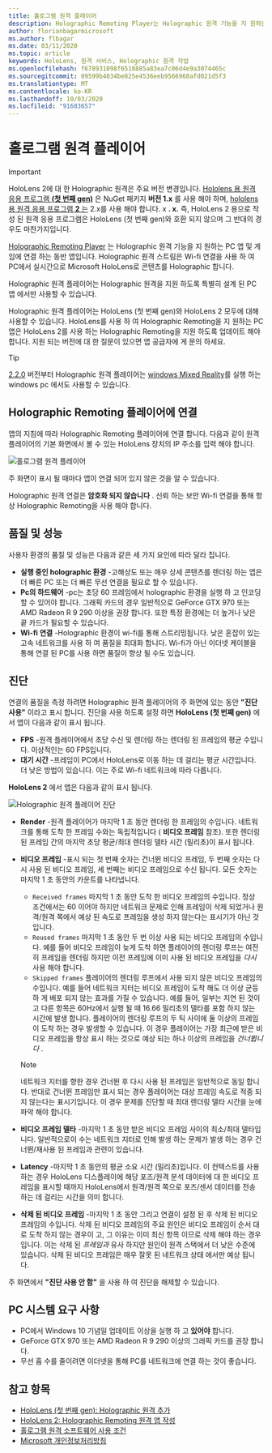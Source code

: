 ```yaml
---
title: 홀로그램 원격 플레이어
description: Holographic Remoting Player는 Holographic 원격 기능을 지 원하는 PC 앱 및 게임에 연결 하는 동반 앱입니다. Holographic 원격 스트림은 Wi-fi 연결을 사용 하 여 PC에서 실시간으로 Microsoft HoloLens로 콘텐츠를 Holographic 합니다.
author: florianbagarmicrosoft
ms.author: flbagar
ms.date: 03/11/2020
ms.topic: article
keywords: HoloLens, 원격 서비스, Holographic 원격 작업
ms.openlocfilehash: f678931098f6518885a83ea7c06d4e9a3074465c
ms.sourcegitcommit: 09599b4034be825e4536eeb9566968afd021d5f3
ms.translationtype: MT
ms.contentlocale: ko-KR
ms.lasthandoff: 10/03/2020
ms.locfileid: "91683657"
---
```

# <a name="holographic-remoting-player"></a>홀로그램 원격 플레이어

>[!IMPORTANT]
>HoloLens 2에 대 한 Holographic 원격은 주요 버전 변경입니다. [Hololens 용 원격 응용 프로그램 **(첫 번째 gen)**](add-holographic-remoting.md) 은 NuGet 패키지 **버전 1.x** 를 사용 해야 하며, [hololens 용 원격 응용 프로그램 **2** 는](holographic-remoting-create-host.md) 2.x를 사용 해야 합니다. x **. x.** 즉, HoloLens 2 용으로 작성 된 원격 응용 프로그램은 HoloLens (첫 번째 gen)와 호환 되지 않으며 그 반대의 경우도 마찬가지입니다.

[Holographic Remoting Player](https://www.microsoft.com/p/holographic-remoting-player/9nblggh4sv40) 는 Holographic 원격 기능을 지 원하는 PC 앱 및 게임에 연결 하는 동반 앱입니다. Holographic 원격 스트림은 Wi-fi 연결을 사용 하 여 PC에서 실시간으로 Microsoft HoloLens로 콘텐츠를 Holographic 합니다.

Holographic 원격 플레이어는 Holographic 원격을 지원 하도록 특별히 설계 된 PC 앱 에서만 사용할 수 있습니다.

Holographic 원격 플레이어는 HoloLens (첫 번째 gen)와 HoloLens 2 모두에 대해 사용할 수 있습니다.  HoloLens를 사용 하 여 Holographic Remoting을 지 원하는 PC 앱은 HoloLens 2를 사용 하는 Holographic Remoting을 지원 하도록 업데이트 해야 합니다. 지원 되는 버전에 대 한 질문이 있으면 앱 공급자에 게 문의 하세요.

>[!TIP]
>[2.2.0](holographic-remoting-version-history.md#v2.2.0) 버전부터 Holographic 원격 플레이어는 [windows Mixed Reality](../../discover/navigating-the-windows-mixed-reality-home.md)를 실행 하는 windows pc 에서도 사용할 수 있습니다.

## <a name="connecting-to-the-holographic-remoting-player"></a>Holographic Remoting 플레이어에 연결

앱의 지침에 따라 Holographic Remoting 플레이어에 연결 합니다. 다음과 같이 원격 플레이어의 기본 화면에서 볼 수 있는 HoloLens 장치의 IP 주소를 입력 해야 합니다.

![홀로그램 원격 플레이어](images/holographicremotingplayer.png)

주 화면이 표시 될 때마다 앱이 연결 되어 있지 않은 것을 알 수 있습니다.

Holographic 원격 연결은 **암호화 되지 않습니다** . 신뢰 하는 보안 Wi-fi 연결을 통해 항상 Holographic Remoting을 사용 해야 합니다.

## <a name="quality-and-performance"></a>품질 및 성능

사용자 환경의 품질 및 성능은 다음과 같은 세 가지 요인에 따라 달라 집니다.
* **실행 중인 holographic 환경** -고해상도 또는 매우 상세 콘텐츠를 렌더링 하는 앱은 더 빠른 PC 또는 더 빠른 무선 연결을 필요로 할 수 있습니다.
* **Pc의 하드웨어** -pc는 초당 60 프레임에서 holographic 환경을 실행 하 고 인코딩할 수 있어야 합니다. 그래픽 카드의 경우 일반적으로 GeForce GTX 970 또는 AMD Radeon R 9 290 이상을 권장 합니다. 또한 특정 환경에는 더 높거나 낮은 끝 카드가 필요할 수 있습니다.
* **Wi-fi 연결** -Holographic 환경이 wi-fi를 통해 스트리밍됩니다. 낮은 혼잡이 있는 고속 네트워크를 사용 하 여 품질을 최대화 합니다. Wi-fi가 아닌 이더넷 케이블을 통해 연결 된 PC를 사용 하면 품질이 향상 될 수도 있습니다.

## <a name="diagnostics"></a>진단

연결의 품질을 측정 하려면 Holographic 원격 플레이어의 주 화면에 있는 동안 **"진단 사용"** 이라고 표시 합니다. 진단을 사용 하도록 설정 하면 **HoloLens (첫 번째 gen)** 에서 앱이 다음과 같이 표시 됩니다.

* **FPS** -원격 플레이어에서 초당 수신 및 렌더링 하는 렌더링 된 프레임의 평균 수입니다. 이상적인는 60 FPS입니다.
* **대기 시간** -프레임이 PC에서 HoloLens로 이동 하는 데 걸리는 평균 시간입니다. 더 낮은 방법이 있습니다. 이는 주로 Wi-fi 네트워크에 따라 다릅니다.

**HoloLens 2** 에서 앱은 다음과 같이 표시 됩니다.

![Holographic 원격 플레이어 진단](images/holographicremotingplayer-diag.png)

* **Render** -원격 플레이어가 마지막 1 초 동안 렌더링 한 프레임의 수입니다. 네트워크를 통해 도착 한 프레임 수와는 독립적입니다 ( **비디오 프레임** 참조). 또한 렌더링 된 프레임 간의 마지막 초당 평균/최대 렌더링 델타 시간 (밀리초)이 표시 됩니다.

* **비디오 프레임** -표시 되는 첫 번째 숫자는 건너뛴 비디오 프레임, 두 번째 숫자는 다시 사용 된 비디오 프레임, 세 번째는 비디오 프레임으로 수신 됩니다. 모든 숫자는 마지막 1 초 동안의 카운트를 나타냅니다.
    * ```Received frames``` 마지막 1 초 동안 도착 한 비디오 프레임의 수입니다. 정상 조건에서는 60 이어야 하지만 네트워크 문제로 인해 프레임이 삭제 되었거나 원격/원격 쪽에서 예상 된 속도로 프레임을 생성 하지 않는다는 표시기가 아닌 것입니다.
    * ```Reused frames``` 마지막 1 초 동안 두 번 이상 사용 되는 비디오 프레임의 수입니다. 예를 들어 비디오 프레임이 늦게 도착 하면 플레이어의 렌더링 루프는 여전히 프레임을 렌더링 하지만 이전 프레임에 이미 사용 된 비디오 프레임을 *다시* 사용 해야 합니다.
    * ```Skipped frames``` 플레이어의 렌더링 루프에서 사용 되지 않은 비디오 프레임의 수입니다. 예를 들어 네트워크 지터는 비디오 프레임이 도착 해도 더 이상 균등 하 게 배포 되지 않는 효과를 가질 수 있습니다. 예를 들어, 일부는 지연 된 것이 고 다른 항목은 60Hz에서 실행 될 때 16.66 밀리초의 델타를 포함 하지 않는 시간에 발생 합니다. 플레이어의 렌더링 루프의 두 틱 사이에 둘 이상의 프레임이 도착 하는 경우 발생할 수 있습니다. 이 경우 플레이어는 가장 최근에 받은 비디오 프레임을 항상 표시 하는 것으로 예상 되는 하나 이상의 프레임을 *건너뜁니다* .

    >[!NOTE]
    >네트워크 지터를 향한 경우 건너뛴 후 다시 사용 된 프레임은 일반적으로 동일 합니다. 반대로 건너뛴 프레임만 표시 되는 경우 플레이어는 대상 프레임 속도로 적중 되지 않는다는 표시기입니다. 이 경우 문제를 진단할 때 최대 렌더링 델타 시간을 눈에 파악 해야 합니다.

* **비디오 프레임 델타** -마지막 1 초 동안 받은 비디오 프레임 사이의 최소/최대 델타입니다. 일반적으로이 수는 네트워크 지터로 인해 발생 하는 문제가 발생 하는 경우 건너뛴/재사용 된 프레임과 관련이 있습니다.
* **Latency** -마지막 1 초 동안의 평균 소요 시간 (밀리초)입니다. 이 컨텍스트를 사용 하는 경우 HoloLens 디스플레이에 해당 포즈/원격 분석 데이터에 대 한 비디오 프레임을 표시할 때까지 HoloLens에서 원격/원격 쪽으로 포즈/센서 데이터를 전송 하는 데 걸리는 시간을 의미 합니다.
* **삭제 된 비디오 프레임** -마지막 1 초 동안 그리고 연결이 설정 된 후 삭제 된 비디오 프레임의 수입니다. 삭제 된 비디오 프레임의 주요 원인은 비디오 프레임이 순서 대로 도착 하지 않는 경우이 고, 그 이유는 이미 최신 항목 이므로 삭제 해야 하는 경우입니다. 이는 삭제 된 *프레임과* 유사 하지만 원인이 원격 스택에서 더 낮은 수준에 있습니다. 삭제 된 비디오 프레임은 매우 잘못 된 네트워크 상태 에서만 예상 됩니다.



주 화면에서 **"진단 사용 안 함"** 을 사용 하 여 진단을 해제할 수 있습니다.

## <a name="pc-system-requirements"></a>PC 시스템 요구 사항
* PC에서 Windows 10 기념일 업데이트 이상을 실행 하 고 **있어야** 합니다.
* GeForce GTX 970 또는 AMD Radeon R 9 290 이상의 그래픽 카드를 권장 합니다.
* 무선 홉 수를 줄이려면 이더넷을 통해 PC를 네트워크에 연결 하는 것이 좋습니다.

## <a name="see-also"></a>참고 항목
* [HoloLens (첫 번째 gen): Holographic 원격 추가](add-holographic-remoting.md)
* [HoloLens 2: Holographic Remoting 원격 앱 작성](holographic-remoting-create-host.md)
* [홀로그램 원격 소프트웨어 사용 조건](https://docs.microsoft.com//legal/mixed-reality/microsoft-holographic-remoting-software-license-terms)
* [Microsoft 개인정보처리방침](https://go.microsoft.com/fwlink/?LinkId=521839)
